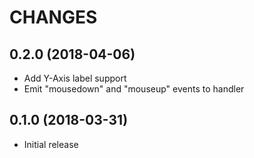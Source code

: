 CHANGES
=======

0.2.0 (2018-04-06)
------------------

* Add Y-Axis label support
* Emit "mousedown" and "mouseup" events to handler

0.1.0 (2018-03-31)
------------------

* Initial release
